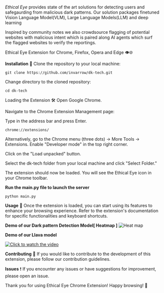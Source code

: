 *Ethical Eye* provides state of the art solutions for detecting users and safegaurding from malicious dark patterns.
Our solution packages finetuned Vision Language Model(VLM), Large Language Models(LLM) and deep learning

Inspired by community notes we also crowdsource flagging of potential websites with malicious intent which is paired along AI agents which surf
the flagged websites to verify the reportings.

Ethical Eye Extension for Chrome, Firefox, Opera and Edge 👁️🌐

**Installation** 🚀
Clone the repository to your local machine:

```
git clone https://github.com/invarrow/dk-tech.git
```
Change directory to the cloned repository:

```
cd dk-tech
```
Loading the Extension 🛠️
Open Google Chrome.

Navigate to the Chrome Extension Management page:

Type in the address bar and press Enter.
```
chrome://extensions/
```
Alternatively, go to the Chrome menu (three dots) -> More Tools -> Extensions.
Enable "Developer mode" in the top right corner.

Click on the "Load unpacked" button.

Select the dk-tech folder from your local machine and click "Select Folder."

The extension should now be loaded. You will see the Ethical Eye icon in your Chrome toolbar.

**Run the main.py file to launch the server**

```python main.py```

**Usage** 🌈
Once the extension is loaded, you can start using its features to enhance your browsing experience. Refer to the extension's documentation for specific functionalities and keyboard shortcuts.

**Demo of our Dark pattern Detection Model[ Heatmap ]**
![Heat map](https://github.com/invarrow/dk-tech/raw/main/images/image_2024-01-27_222827543.png)

**Demo of our Llava model**


[![Click to watch the video](https://img.youtube.com/vi/QJyHU2wH1zc/0.jpg)](https://www.youtube.com/watch?v=QJyHU2wH1zc)

**Contributing** 🤝
If you would like to contribute to the development of this extension, please follow our contribution guidelines.

**Issues** ❗
If you encounter any issues or have suggestions for improvement, please open an issue.

Thank you for using Ethical Eye Chrome Extension! Happy browsing! 🚀
